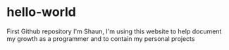 # hello-world
First Github repository
I'm Shaun,
I'm using this website to help document my growth as a programmer 
and to contain my personal projects
